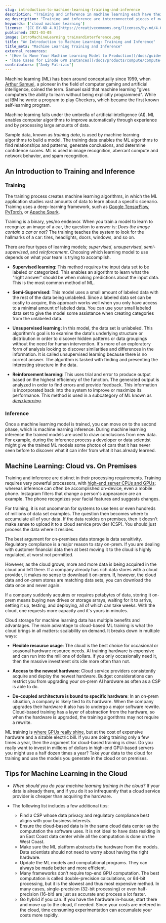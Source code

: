 ```yaml
---
slug: introduction-to-machine-learning-training-and-inference
description: "Training and inference in machine learning each have their own requirements. We will walk you through the differences, along with hosting advice."
og_description: "Training and inference are interconnected pieces of machine learning. Training refers to the process of creating machine learning algorithms. This process uses deep-learning frameworks, like Apache Spark, to process large data sets, and generate a trained model. Inference uses the trained models to process new data and generate useful predictions. Training and inference each have their own hardware and system requirements. This guide discusses reasons why you may choose to host your machine learning training and inference systems in the cloud versus on premises."
keywords: ['cloud machine learning']
license: '[CC BY-ND 4.0](https://creativecommons.org/licenses/by-nd/4.0)'
published: 2021-03-05
image: IntroMachineLearning_trainandinterference.png
title: "An Introduction to Machine Learning: Training and Inference"
title_meta: "Machine Learning Training and Inference"
external_resources:
- '[How to Move Your Machine Learning Model to Production](/docs/guides/how-to-move-machine-learning-model-to-production/)'
- '[Use Cases for Linode GPU Instances](/docs/products/compute/compute-instances/plans/gpu/)'
contributors: ["Andy Patrizio"]
---
```


Machine learning (ML) has been around conceptually since 1959, when [Arthur Samuel](https://en.wikipedia.org/wiki/Arthur_Samuel), a pioneer in the field of computer gaming and artificial intelligence, coined the term. Samuel said that machine learning "gives computers the ability to learn without being explicitly programmed". While at IBM he wrote a program to play Checkers, which became the first known self-learning program.

Machine learning falls under the umbrella of artificial intelligence (AI). ML enables computer algorithms to improve automatically through experience and by processing large amounts of data.

Sample data, known as *training data*, is used by machine learning algorithms to build a model. The training data enables the ML algorithms to find relationships and patterns, generate conclusions, and determine confidence scores. ML is used in image recognition, aberrant compute and network behavior, and spam recognition.

## An Introduction to Training and Inference

### Training

The training process creates machine learning algorithms, in which the ML application studies vast amounts of data to learn about a specific scenario. Training uses a deep-learning framework, such as [Google TensorFlow](https://www.tensorflow.org/learn), [PyTorch](https://pytorch.org/), or [Apache Spark](https://spark.apache.org/docs/latest/).

Training is a binary, yes/no endeavor. When you train a model to learn to recognize an image of a car, the question to answer is: *Does the image contain a car or not*? The training teaches the system to look for the hallmarks of a car: tires, headlights, doors, windows, and so on.

There are four types of learning models; *supervised*, *unsupervised*, *semi-supervised*, and *reinforcement*. Choosing which learning model to use depends on what your team is trying to accomplish.

- **Supervised learning**: This method requires the input data set to be labeled or categorized. This enables an algorithm to learn what the "right answer" should be when making predictions about the input data. This is the most common method of ML.

- **Semi-Supervised**: This model uses a small amount of labeled data with the rest of the data being unlabeled. Since a labeled data set can be costly to acquire, this approach works well when you only have access to a minimal amount of labeled data. You can use your small labeled data set to give the model some assistance when creating categories from the unlabeled data.

- **Unsupervised learning:** In this model, the data set is unlabeled. This algorithm's goal is to examine the data's underlying structure or distribution in order to discover hidden patterns or data groupings without the need for human intervention. It's more of an exploratory form of analysis looking to discover similarities and differences in the information. It is called unsupervised learning because there is no correct answer. The algorithm is tasked with finding and presenting the interesting structure in the data.

- **Reinforcement learning**: This uses trial and error to produce output based on the highest efficiency of the function. The generated output is analyzed in order to find errors and provide feedback. This information is incorporated back into the system to improve or maximize its performance. This method is used in a subcategory of ML known as [*deep learning*](https://en.wikipedia.org/wiki/Deep_learning).

### Inference

Once a machine learning model is trained, you can move on to the second phase, which is machine learning inference. During machine learning inference the trained models are used to draw conclusions from new data. For example, during the inference process a developer or data scientist might give the trained ML models some photos of cars that it has never seen before to discover what it can infer from what it has already learned.

## Machine Learning: Cloud vs. On Premises

Training and inference are distinct in their processing requirements. Training requires very powerful processors, with [high-end server CPUs and GPUs](/docs/products/compute/compute-instances/get-started/); whereas inference can often be accomplished on-device, even a mobile phone. Instagram filters that change a person's appearance are an example. The phone recognizes your facial features and suggests changes.

For training, it is not uncommon for systems to use tens or even hundreds of millions of data set examples. The question then becomes where to accumulate all of your data. If the data resides on premises, then it doesn't make sense to upload it to a cloud service provider (CSP). You should just process the data where it resides.

The best argument for on-premises data storage is data sensitivity. Regulatory compliance is a major reason to stay on-prem. If you are dealing with customer financial data then at best moving it to the cloud is highly regulated, at worst not permitted.

However, as the cloud grows, more and more data is being acquired in the cloud and left there. If a company already has rich data stores with a cloud provider, it makes no sense to download it on-prem. If, however, the cloud data and on-prem stores are matching data sets, you can download the data once and never again.

If a company suddenly acquires or requires petabytes of data, storing it on-prem means buying new drives or storage arrays, waiting for it to arrive, setting it up, testing, and deploying, all of which can take weeks. With the cloud, one requests more capacity and it's yours in minutes.

Cloud storage for machine learning data has multiple benefits and advantages. The main advantage to cloud-based ML training is what the cloud brings in all matters: scalability on demand. It breaks down in multiple ways:

- **Flexible resource usage**: The cloud is the best choice for occasional or seasonal hardware resource needs. AI training hardware is expensive and can run into the millions of dollars. If you only occasionally need it, then the massive investment sits idle more often than not.

- **Access to the newest hardware**: Cloud service providers consistently acquire and deploy the newest hardware. Budget considerations can restrict you from upgrading your on-prem AI hardware as often as a CSP is able to do.

- **De-coupled architecture is bound to specific hardware**: In an on-prem situation, a company is likely tied to its hardware. When the company upgrades their hardware it also has to undergo a major software rewrite. Cloud-based training has a layer of abstraction from the hardware, so when the hardware is upgraded, the training algorithms may not require a rewrite.

ML training is [where GPUs really shine](/docs/products/compute/compute-instances/plans/gpu/), but at the cost of expensive hardware and a sizable electric bill. If you are doing training only a few times a year, then the argument for cloud-based training is clear. Do you really want to invest in millions of dollars in high-end GPU-based servers you might use a half dozen times a year? Take your data to the cloud for training and use the models you generate in the cloud or on premises.

## Tips for Machine Learning in the Cloud

- *When should you do your machine learning training in the cloud?* If your data is already there, and if you do it so infrequently that a cloud service provider is cheaper than acquiring the hardware.

- The following list includes a few additional tips:

    - Find a CSP whose data privacy and regulatory compliance best aligns with your business interests.
    - Ensure the cloud-based data is in the same cloud data center as the computation the software uses. It is not ideal to have data residing in an East Coast data center while all the computation is done on the West Coast.
    - Make sure the ML platform abstracts the hardware from the models. Data scientists should not need to worry about having the right hardware.
    - Update the ML models and computational programs. They can always be made better and more efficient.
    - Many frameworks don't require top-end GPU computation. The best computation is called double-precision calculations, or 64-bit processing, but it is the slowest and thus most expensive method. In many cases, single-precision (32-bit processing) or even half-precision (16-bit) are just as accurate and process a lot faster.
    - Go hybrid if you can. If you have the hardware in-house, start there and move up to the cloud, if needed. Since your costs are metered in the cloud, time consuming experimentation can accumulate your costs more rapidly.
